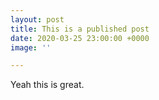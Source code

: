 ```yaml
---
layout: post
title: This is a published post
date: 2020-03-25 23:00:00 +0000
image: ''

---
```

Yeah this is great.